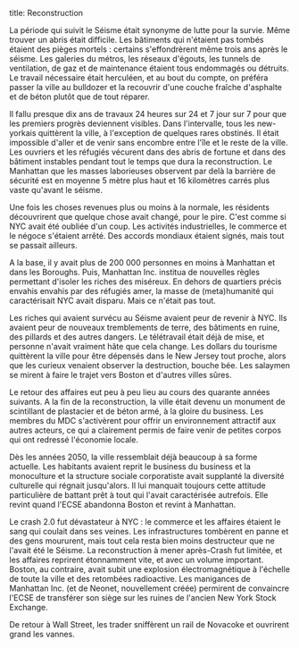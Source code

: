 title: Reconstruction

La période qui suivit le Séisme était synonyme de lutte pour la survie. Même trouver un abris était difficile. Les bâtiments qui n'étaient pas tombés étaient des pièges mortels : certains s'effondrèrent même trois ans après le séisme. Les galeries du métros, les réseaux d'égouts, les tunnels de ventilation, de gaz et de maintenance étaient tous endommagés ou détruits. Le travail nécessaire était herculéen, et au bout du compte, on préféra passer la ville au bulldozer et la recouvrir d'une couche fraîche d'asphalte et de béton plutôt que de tout réparer.

Il fallu presque dix ans de travaux 24 heures sur 24 et 7 jour sur 7 pour que les premiers progrès deviennent visibles. Dans l'intervalle, tous les new-yorkais quittèrent la ville, à l'exception de quelques rares obstinés. Il était impossible d'aller et de venir sans encombre entre l'île et le reste de la ville. Les ouvriers et les réfugiés vécurent dans des abris de fortune et dans des bâtiment instables pendant tout le temps que dura la reconstruction. Le Manhattan que les masses laborieuses observent par delà la barrière de sécurité est en moyenne 5 mètre plus haut et 16 kilomètres carrés plus vaste qu'avant le séisme.

Une fois les choses revenues plus ou moins à la normale, les résidents découvrirent que quelque chose avait changé, pour le pire. C'est comme si NYC avait été oubliée d'un coup. Les activités industrielles, le commerce et le négoce s'étaient arrêté. Des accords mondiaux étaient signés, mais tout se passait ailleurs. 

A la base, il y avait plus de 200 000 personnes en moins à Manhattan et dans les Boroughs. Puis, Manhattan Inc. institua de nouvelles règles permettant d'isoler les riches des miséreux. En dehors de quartiers précis envahis envahis par des réfugiés amer, la masse de (meta)humanité qui caractérisait NYC avait disparu. Mais ce n'était pas tout.

Les riches qui avaient survécu au Séisme avaient peur de revenir à NYC. Ils avaient peur de nouveaux tremblements de terre, des bâtiments en ruine, des pillards et des autres dangers. Le télétravail était déjà de mise, et personne n'avait vraiment hâte que cela change. Les dollars du tourisme quittèrent la ville pour être dépensés dans le New Jersey tout proche, alors que les curieux venaient observer la destruction, bouche bée. Les salaymen se mirent à faire le trajet vers Boston et d'autres villes sûres.

Le retour des affaires eut peu à peu lieu au cours des quarante années suivants. A la fin de la reconstruction, la ville était devenu un monument de scintillant de plastacier et de béton armé, à la gloire du business. Les membres du MDC s'activèrent pour offrir un environnement attractif aux autres acteurs, ce qui a clairement permis de faire venir de petites corpos qui ont redressé l'économie locale.

Dès les années 2050, la ville ressemblait déjà beaucoup à sa forme actuelle. Les habitants avaient reprit le business du business et la monoculture et la structure sociale corporatiste avait supplanté la diversité culturelle qui régnait jusqu'alors. Il lui manquait toujours cette attitude particulière de battant prêt à tout qui l'avait caractérisée autrefois. Elle revint quand l'ECSE abandonna Boston et revint à Manhattan. 

Le crash 2.0 fut dévastateur à NYC : le commerce et les affaires étaient le sang qui coulait dans ses veines. Les infrastructures tombèrent en panne et des gens moururent, mais tout cela resta bien moins destructeur que ne l'avait été le Séisme. La reconstruction à mener après-Crash fut limitée, et les affaires reprirent étonnamment vite, et avec un volume important. Boston, au contraire, avait subit une explosion électromagnétique à l'échelle de toute la ville et des retombées radioactive. Les manigances de Manhattan Inc. (et de Neonet, nouvellement créée) permirent de convaincre l'ECSE de transférer son siège sur les ruines de l'ancien New York Stock Exchange.

De retour à Wall Street, les trader sniffèrent un rail de Novacoke et ouvrirent grand les vannes.
